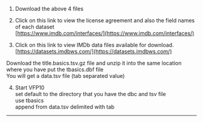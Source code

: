 
1. Download the above 4 files 

2. Click on this link to view the license agreement and also the field names of each dataset  
[https://www.imdb.com/interfaces/](https://www.imdb.com/interfaces/)

3. Click on this link to view IMDb data files available for download.  
[https://datasets.imdbws.com/](https://datasets.imdbws.com/)    

Download the title.basics.tsv.gz  file and unzip it into the same location where you have put the tbasics.dbf file  
You will get a data.tsv file (tab separated value)

4. Start VFP10  
set default to the directory that you have the dbc and tsv file  
use tbasics  
append from data.tsv delimited with tab  

***







